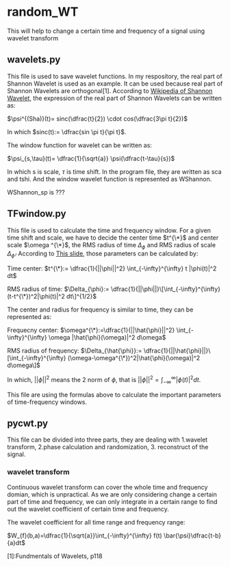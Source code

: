 # random_WT
This will help to change a certain time and frequency of a signal using wavelet transform

## wavelets.py

This file is used to save wavelet functions. In my respository, the real part of Shannon Wavelet is used as an example. It can be used because real part of Shannon Wavelets are orthogonal[1]. According to [Wikipedia of Shannon Wavelet](https://en.wikipedia.org/wiki/Shannon_wavelet), the expression of the real part of Shannon Wavelets can be written as:

$\psi^{(Sha)}(t)= sinc(\dfrac{t}{2}) \cdot cos(\dfrac{3\pi t}{2})$

In which $sinc(t):= \dfrac{sin \pi t}{\pi t}$.

The window function for wavelet can be written as:

$\psi_{s,\tau}(t)= \dfrac{1}{\sqrt{a}} \psi(\dfrac{t-\tau}{s})$

In which s is scale, $\tau$ is time shift. In the program file, they are written as sca and tshi. And the window wavelet function is represented as WShannon. 

WShannon_sp is ???


## TFwindow.py

This file is used to calculate the time and frequency window. For a given time shift and scale, we have to decide the center time $t^{\*}$ and center scale $\omega ^{\*}$, the RMS radius of time $\Delta_{\phi}$ and RMS radius of scale $\Delta_{\hat{\phi}}$. According to [This slide](http://www.spcom.ecei.tohoku.ac.jp/~aito/wavelet/slide2.pdf), those parameters can be calculated by:

Time center: $t^{\*}:= \dfrac{1}{||\phi||^2} \int_{-\infty}^{\infty} t |\phi(t)|^2 dt$

RMS radius of time: $\Delta_{\phi}:= \dfrac{1}{||\phi||}\[\int_{-\infty}^{\infty}(t-t^{\*})^2|\phi(t)|^2 dt\]^{1/2}$

The center and radius for frequency is similar to time, they can be represented as:

Frequecny center: $\omega^{\*}:=\dfrac{1}{||\hat{\phi}||^2} \int_{-\infty}^{\infty} \omega |\hat{\phi}(\omega)|^2 d\omega$

RMS radius of frequency: $\Delta_{\hat{\phi}}:= \dfrac{1}{||\hat{\phi}||}\[\int_{-\infty}^{\infty} (\omega-\omega^{\*})^2|\hat{\phi}(\omega)|^2 d\omega\]$

In which, $||\phi||^2$ means the 2 norm of $\phi$, that is $||\phi||^2=\int_{-\infty}^{\infty}|\phi(t)|^2 dt$. 

This file are using the formulas above to calculate the important parameters of time-frequency windows.

## pycwt.py

This file can be divided into three parts, they are dealing with 1.wavelet transform, 2.phase calculation and randomization, 3. reconstruct of the signal.

### wavelet transform

Continuous wavelet transform can cover the whole time and frequency domian, which is unpractical. As we are only considering change a certain part of time and frequency, we can only integrate in a certain range to find out the wavelet coefficient of certain time and frequency.

The wavelet coefficient for all time range and frequency range:

$W_{f}(b,a)=\dfrac{1}{\sqrt{a}}\int_{-\infty}^{\infty} f(t) \bar{\psi}\dfrac{t-b}{a}dt$





[1]:Fundmentals of Wavelets, p118
